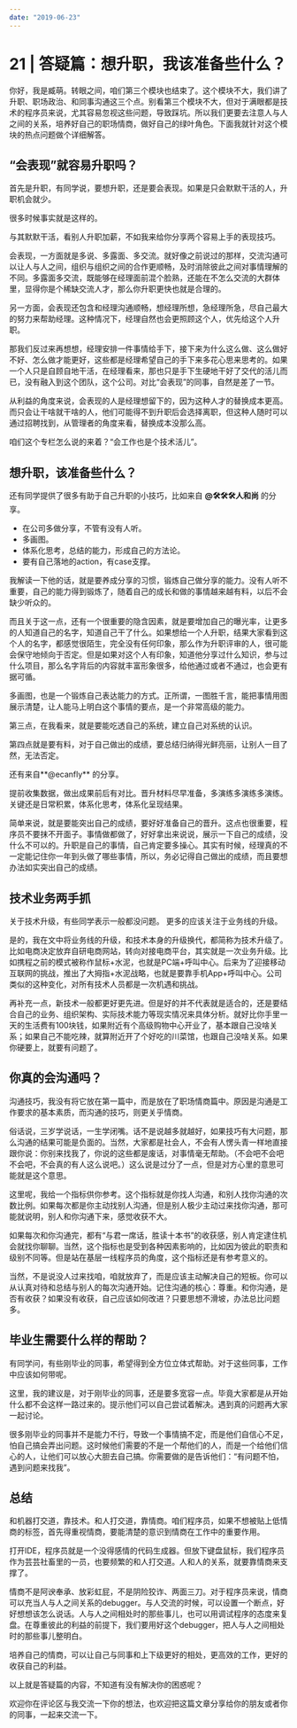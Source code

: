 ```yaml
---
date: "2019-06-23"
---  
```

      
# 21 | 答疑篇：想升职，我该准备些什么？
你好，我是臧萌。转眼之间，咱们第三个模块也结束了。这个模块不大，我们讲了升职、职场政治、和同事沟通这三个点。别看第三个模块不大，但对于满眼都是技术的程序员来说，尤其容易忽视这些问题，导致踩坑。所以我们更要去注意人与人之间的关系，培养好自己的职场情商，做好自己的绿叶角色。下面我就针对这个模块的热点问题做个详细解答。

## “会表现”就容易升职吗？

首先是升职，有同学说，要想升职，还是要会表现。如果是只会默默干活的人，升职机会就少。

很多时候事实就是这样的。

与其默默干活，看别人升职加薪，不如我来给你分享两个容易上手的表现技巧。

会表现，一方面就是多说、多露面、多交流。就好像之前说过的那样，交流沟通可以让人与人之间，组织与组织之间的合作更顺畅，及时消除彼此之间对事情理解的不同。多露面多交流，既能够在经理面前混个脸熟，还能在不怎么交流的大群体里，显得你是个稀缺交流人才，那么你升职更快也就是合理的。

另一方面，会表现还包含和经理沟通顺畅，想经理所想，急经理所急，尽自己最大的努力来帮助经理。这种情况下，经理自然也会更照顾这个人，优先给这个人升职。

那我们反过来再想想，经理安排一件事情给手下，接下来为什么这么做、这么做好不好、怎么做才能更好，这些都是经理希望自己的手下来多花心思来思考的。如果一个人只是自顾自地干活，在经理看来，那也只是手下生硬地干好了交代的活儿而已，没有融入到这个团队，这个公司。对比“会表现”的同事，自然是差了一节。

<!-- [[[read_end]]] -->

从利益的角度来说，会表现的人是经理想留下的，因为这种人才的替换成本更高。而只会让干啥就干啥的人，他们可能得不到升职后会选择离职，但这种人随时可以通过招聘找到，从管理者的角度来看，替换成本没那么高。

咱们这个专栏怎么说的来着？“会工作也是个技术活儿”。

## 想升职，该准备些什么？

还有同学提供了很多有助于自己升职的小技巧，比如来自 **\@🛠️🛠️🛠️人和尚** 的分享。

* 在公司多做分享，不管有没有人听。
* 多画图。
* 体系化思考，总结的能力，形成自己的方法论。
* 要有自己落地的action，有case支撑。

我解读一下他的话，就是要养成分享的习惯，锻炼自己做分享的能力。没有人听不重要，自己的能力得到锻炼了，随着自己的成长和做的事情越来越有料，以后不会缺少听众的。

而且关于这一点，还有一个很重要的隐含因素，就是要增加自己的曝光率，让更多的人知道自己的名字，知道自己干了什么。如果想给一个人升职，结果大家看到这个人的名字，都感觉很陌生，完全没有任何印象，那么作为升职评审的人，很可能会保守地倾向于否定。但是如果对这个人有印象，知道他分享过什么知识，参与过什么项目，那么名字背后的内容就丰富形象很多，给他通过或者不通过，也会更有据可循。

多画图，也是一个锻炼自己表达能力的方式。正所谓，一图胜千言，能把事情用图展示清楚，让人能马上明白这个事情的要点，是一个非常高级的能力。

第三点，在我看来，就是要能吃透自己的系统，建立自己对系统的认识。

第四点就是要有料，对于自己做出的成绩，要总结归纳得光鲜亮丽，让别人一目了然，无法否定。

还有来自**\@ecanfly** 的分享。

提前收集数据，做出成果前后有对比。晋升材料尽早准备，多演练多演练多演练。关键还是日常积累，体系化思考，体系化呈现结果。

简单来说，就是要能突出自己的成绩，要好好准备自己的晋升。这点也很重要，程序员不要抹不开面子。事情做都做了，好好拿出来说说，展示一下自己的成绩，没什么不可以的。升职是自己的事情，自己肯定要多操心。其实有时候，经理真的不一定能记住你一年到头做了哪些事情，所以，务必记得自己做出的成绩，而且要想办法如实突出自己的成绩。

## 技术业务两手抓

关于技术升级，有些同学表示一般都没问题。 更多的应该关注于业务线的升级。

是的，我在文中将业务线的升级，和技术本身的升级换代，都简称为技术升级了。比如电商决定放弃自研电商网站，转向对接电商平台，其实就是一次业务升级。比如携程之前的模式被称作鼠标+水泥，也就是PC端+呼叫中心。后来为了迎接移动互联网的挑战，推出了大拇指+水泥战略，也就是要靠手机App+呼叫中心。公司类似的这种变化，对所有技术人员都是一次机遇和挑战。

再补充一点，新技术一般都更好更先进。但是好的并不代表就是适合的，还是要结合自己的业务、组织架构、实际技术能力等现实情况来具体分析。就好比你手里一天的生活费有100块钱，如果附近有个高级购物中心开业了，基本跟自己没啥关系；如果自己不能吃辣，就算附近开了个好吃的川菜馆，也跟自己没啥关系。如果你硬要上，就要有问题了。

## 你真的会沟通吗？

沟通技巧，我没有将它放在第一篇中，而是放在了职场情商篇中。原因是沟通是工作要求的基本素质，而沟通的技巧，则更关乎情商。

俗话说，三岁学说话，一生学闭嘴。话不是说越多就越好，如果技巧有大问题，那么沟通的结果可能是负面的。当然，大家都是社会人，不会有人愣头青一样地直接跟你说：你别来找我了，你说的这些都是废话，对事情毫无帮助。（不会吧不会吧不会吧，不会真的有人这么说吧。）这么说是过分了一点，但是对方心里的意思可能就是这个意思。

这里呢，我给一个指标供你参考。这个指标就是你找人沟通，和别人找你沟通的次数比例。如果每次都是你主动找别人沟通，但是别人极少主动过来找你沟通，那可能就说明，别人和你沟通下来，感觉收获不大。

如果每次和你沟通完，都有“与君一席话，胜读十本书”的收获感，别人肯定逮住机会就找你聊聊。当然，这个指标也是受到各种因素影响的，比如因为彼此的职责和级别不同等。但是站在基层一线程序员的角度，这个指标还是有参考意义的。

当然，不是说没人过来找咱，咱就放弃了，而是应该主动解决自己的短板。你可以从认真对待和总结与别人的每次沟通开始。记住沟通的核心：尊重。和你沟通，是否有收获？如果没有收获，自己应该如何改进？只要思想不滑坡，办法总比问题多。

## 毕业生需要什么样的帮助？

有同学问，有些刚毕业的同事，希望得到全方位立体式帮助。对于这些同事，工作中应该如何带呢。

这里，我的建议是，对于刚毕业的同事，还是要多宽容一点。毕竟大家都是从开始什么都不会这样一路过来的。提示他们可以自己尝试着解决。遇到真的问题再大家一起讨论。

很多刚毕业的同事并不是能力不行，导致一个事情搞不定，而是他们自信心不足，怕自己搞会弄出问题。这时候他们需要的不是一个帮他们的人，而是一个给他们信心的人，让他们可以放心大胆去自己搞。你需要做的是告诉他们：“有问题不怕，遇到问题来找我”。

## 总结

和机器打交道，靠技术。和人打交道，靠情商。咱们程序员，如果不想被贴上低情商的标签，首先得重视情商，要能清楚的意识到情商在工作中的重要作用。

打开IDE，程序员就是一个没得感情的代码生成器。但放下键盘鼠标，我们程序员作为芸芸社畜里的一员，也要频繁的和人打交道。人和人的关系，就要靠情商来支撑了。

情商不是阿谀奉承、放彩虹屁，不是阴险狡诈、两面三刀。对于程序员来说，情商可以充当人与人之间关系的debugger。与人交流的时候，可以设置一个断点，好好想想该怎么说话。人与人之间相处时的那些事儿，也可以用调试程序的态度来复盘。在尊重彼此的利益的前提下，我们要用好这个debugger，把人与人之间相处时的那些事儿整明白。

培养自己的情商，可以让自己与同事和上下级更好的相处，更高效的工作，更好的收获自己的利益。

以上就是答疑篇的内容，不知道有没有解决你的困惑呢？

欢迎你在评论区与我交流一下你的想法，也欢迎把这篇文章分享给你的朋友或者你的同事，一起来交流一下。